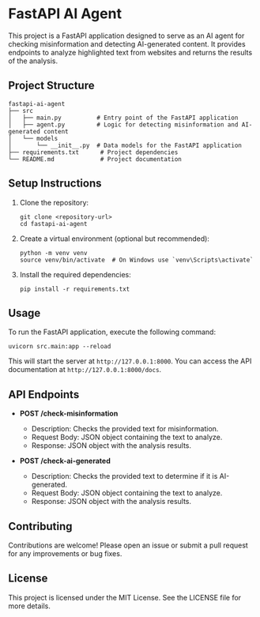 # FastAPI AI Agent

This project is a FastAPI application designed to serve as an AI agent for checking misinformation and detecting AI-generated content. It provides endpoints to analyze highlighted text from websites and returns the results of the analysis.

## Project Structure

```
fastapi-ai-agent
├── src
│   ├── main.py          # Entry point of the FastAPI application
│   ├── agent.py         # Logic for detecting misinformation and AI-generated content
│   └── models
│       └── __init__.py  # Data models for the FastAPI application
├── requirements.txt      # Project dependencies
└── README.md             # Project documentation
```

## Setup Instructions

1. Clone the repository:
   ```
   git clone <repository-url>
   cd fastapi-ai-agent
   ```

2. Create a virtual environment (optional but recommended):
   ```
   python -m venv venv
   source venv/bin/activate  # On Windows use `venv\Scripts\activate`
   ```

3. Install the required dependencies:
   ```
   pip install -r requirements.txt
   ```

## Usage

To run the FastAPI application, execute the following command:

```
uvicorn src.main:app --reload
```

This will start the server at `http://127.0.0.1:8000`. You can access the API documentation at `http://127.0.0.1:8000/docs`.

## API Endpoints

- **POST /check-misinformation**
  - Description: Checks the provided text for misinformation.
  - Request Body: JSON object containing the text to analyze.
  - Response: JSON object with the analysis results.

- **POST /check-ai-generated**
  - Description: Checks the provided text to determine if it is AI-generated.
  - Request Body: JSON object containing the text to analyze.
  - Response: JSON object with the analysis results.

## Contributing

Contributions are welcome! Please open an issue or submit a pull request for any improvements or bug fixes.

## License

This project is licensed under the MIT License. See the LICENSE file for more details.